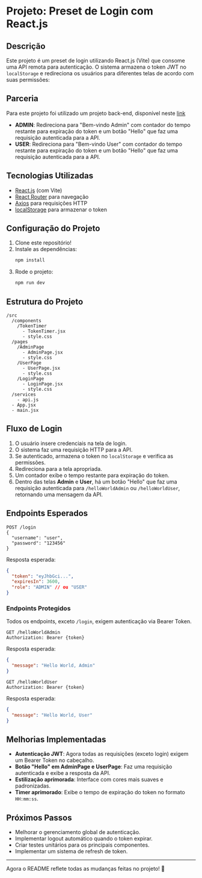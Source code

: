 # Projeto: Preset de Login com React.js

## Descrição

Este projeto é um preset de login utilizando React.js (Vite) que consome uma API remota para autenticação. O sistema armazena o token JWT no `localStorage` e redireciona os usuários para diferentes telas de acordo com suas permissões:

## Parceria

Para este projeto foi utilizado um projeto back-end, disponível neste [link](https://github.com/DanrleyBrasil/Preset_OAuth2)

- **ADMIN**: Redireciona para "Bem-vindo Admin" com contador do tempo restante para expiração do token e um botão "Hello" que faz uma requisição autenticada para a API.
- **USER**: Redireciona para "Bem-vindo User" com contador do tempo restante para expiração do token e um botão "Hello" que faz uma requisição autenticada para a API.

## Tecnologias Utilizadas

- [React.js](https://react.dev/) (com Vite)
- [React Router](https://reactrouter.com/) para navegação
- [Axios](https://axios-http.com/) para requisições HTTP
- [localStorage](https://developer.mozilla.org/en-US/docs/Web/API/Window/localStorage) para armazenar o token

## Configuração do Projeto

1. Clone este repositório!
2. Instale as dependências:
   ```sh
   npm install
   ```
3. Rode o projeto:
   ```sh
   npm run dev
   ```

## Estrutura do Projeto

```
/src
  /components
    /TokenTimer
      - TokenTimer.jsx
      - style.css
  /pages
    /AdminPage
      - AdminPage.jsx
      - style.css
    /UserPage
      - UserPage.jsx
      - style.css
    /LoginPage
      - LoginPage.jsx
      - style.css
  /services
    - api.js
  - App.jsx
  - main.jsx
```

## Fluxo de Login

1. O usuário insere credenciais na tela de login.
2. O sistema faz uma requisição HTTP para a API.
3. Se autenticado, armazena o token no `localStorage` e verifica as permissões.
4. Redireciona para a tela apropriada.
5. Um contador exibe o tempo restante para expiração do token.
6. Dentro das telas **Admin** e **User**, há um botão "Hello" que faz uma requisição autenticada para `/helloWorldAdmin` ou `/helloWorldUser`, retornando uma mensagem da API.

## Endpoints Esperados

```http
POST /login
{
  "username": "user",
  "password": "123456"
}
```

Resposta esperada:

```json
{
  "token": "eyJhbGci...",
  "expiresIn": 3600,
  "role": "ADMIN" // ou "USER"
}
```

### Endpoints Protegidos

Todos os endpoints, exceto `/login`, exigem autenticação via Bearer Token.

```http
GET /helloWorldAdmin
Authorization: Bearer {token}
```

Resposta esperada:
```json
{
  "message": "Hello World, Admin"
}
```

```http
GET /helloWorldUser
Authorization: Bearer {token}
```

Resposta esperada:
```json
{
  "message": "Hello World, User"
}
```

## Melhorias Implementadas

- **Autenticação JWT**: Agora todas as requisições (exceto login) exigem um Bearer Token no cabeçalho.
- **Botão "Hello" em AdminPage e UserPage**: Faz uma requisição autenticada e exibe a resposta da API.
- **Estilização aprimorada**: Interface com cores mais suaves e padronizadas.
- **Timer aprimorado**: Exibe o tempo de expiração do token no formato `HH:mm:ss`.

## Próximos Passos

- Melhorar o gerenciamento global de autenticação.
- Implementar logout automático quando o token expirar.
- Criar testes unitários para os principais componentes.
- Implementar um sistema de refresh de token.

---

Agora o README reflete todas as mudanças feitas no projeto! 🚀


